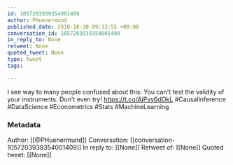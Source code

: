 ```yaml
---
id: 1057203939354001409
author: PHuenermund
published_date: 2018-10-30 09:33:55 +00:00
conversation_id: 1057203939354001409
in_reply_to: None
retweet: None
quoted_tweet: None
type: tweet
tags:

---
```


I see way to many people confused about this: You can't test the validity of your instruments. Don't even try! https://t.co/AjPvy6dOkL #CausalInference #DataScience #Econometrics #Stats #MachineLearning

### Metadata

Author: [[@PHuenermund]]
Conversation: [[conversation-1057203939354001409]]
In reply to: [[None]]
Retweet of: [[None]]
Quoted tweet: [[None]]
